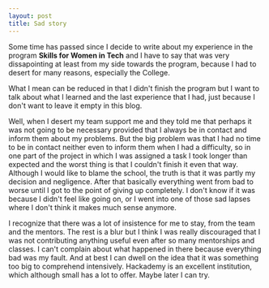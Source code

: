```yaml
---
layout: post 
title: Sad story
---
```

Some time has passed since I decide to write about my experience in the program **Skills for Women in Tech** and I have to say that was very dissapointing at least from my side towards the program, because I had to desert for many reasons, especially the College. 

What I mean can be reduced in that I didn't finish the program but I want to talk about what I learned and the last experience that I had, just because I don't want to leave it empty in this blog. 

Well, when I desert my team support me and they told me that perhaps it was not going to be necessary provided that I always be in contact and inform them about my problems. But the big problem was that I had no time to be in contact neither even to inform them when I had a difficulty, so in one part of the project in which I was assigned a task I took longer than expected and the worst thing is that I couldn't finish it even that way. Although I would like to blame the school, the truth is that it was partly my decision and negligence. After that basically everything went from bad to worse until I got to the point of giving up completely. I don't know if it was because I didn't feel like going on, or I went into one of those sad lapses where I don't think it makes much sense anymore. 

I recognize that there was a lot of insistence for me to stay, from the team and the mentors. The rest is a blur but I think I was really discouraged that I was not contributing anything useful even after so many mentorships and classes. I can't complain about what happened in there because everything bad was my fault. And at best I can dwell on the idea that it was something too big to comprehend intensively. Hackademy is an excellent institution, which although small has a lot to offer. Maybe later I can try. 

